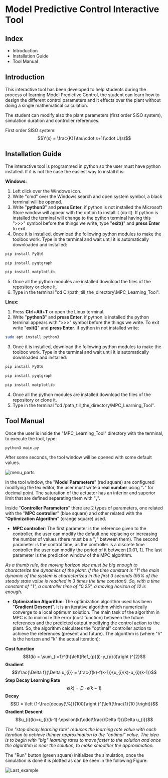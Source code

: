 # Model Predictive Control Interactive Tool
## Index

 - Introduction
 - Installation Guide
 - Tool Manual

## Introduction
This interactive tool has been developed to help students during the process of learning Model Predictive Control, the student can learn how to design the different control parameters and it effects over the plant without doing a single mathematical calculation.

The student can modify also the plant parameters (first order SISO system), simulation duration and controller references.

First order SISO system:
$$Y(s) = \frac{K}{\tau\cdot s+1}\cdot U(s)$$

## Installation Guide
The interactive tool is programmed in python so the user must have python installed. If it is not the case the easiest way to install it is:

**Windows:**

 1. Left click over the Windows icon.
 2. Write "cmd" over the Windows search and open system symbol, a black terminal will be opened.
 3. Write "**python3**" and **press Enter**, if python is not installed the Microsoft Store window will appear with the option to install it (do it). If python is installed the terminal will change to the python terminal having this ">>>" symbol before the things we write, type "**exit()**" and **press Enter** to exit.
 4. Once it is installed, download the following python modules to make the toolbox work. Type in the terminal and wait until it is automatically downloaded and installed:
 ```bash
pip install PyQt6
 ```
  ```bash
pip install pyqtgraph
 ```
  ```bash
pip install matplotlib
 ```
 5. Once all the python modules are installed download the files of the repository or clone it.
 6. Type in the terminal "cd C:\path_till_the_directory\MPC_Learning_Tool".
 
 **Linux:**
 
 1. Press **Ctrl+Alt+T** or open the Linux terminal.
 2. Write "**python3**" and **press Enter**, if python is installed the python terminal appears with ">>>" symbol before the things we write. To exit write "**exit()**" and **press Enter**. if python in not installed write:
   ```bash
sudo apt install python3
 ```
 
 3. Once it is installed, download the following python modules to make the toolbox work. Type in the terminal and wait until it is automatically downloaded and installed:
  ```bash
pip install PyQt6
 ```
  ```bash
pip install pyqtgraph
 ```
  ```bash
pip install matplotlib
 ```
  4. Once all the python modules are installed download the files of the repository or clone it.
  5. Type in the terminal "cd /path_till_the_directory/MPC_Learning_Tool".
 ## Tool Manual
Once the user is inside the "MPC_Learning_Tool" directory with the terminal, to execute the tool, type:
```bash
python3 main.py
```
 After some seconds, the tool window will be opened with some default values.
 
![menu_parts](https://github.com/JMcordobamendez/MPC_Learning_Tool/assets/79694677/4a5e5c4b-4030-4a35-967a-60a89fb9df25)

In the tool window, the "**Model Parameters**" (red square) are configured modifying the tex editor, the user must write a **real number** using "**.**" for decimal point. The saturation of the actuator has an inferior and superior limit that are defined separating them with "**,**".

Inside "**Controller Parameters**" there are 2 types of parameters, one related with the "**MPC controller**" (blue square) and other related with the "**Optimization Algorithm**" (orange square) used.

 - **MPC controller**: The first parameter is the reference given to the controller, the user can modify the default one replacing or increasing the number of values (there must be a "**,**" between them). The second parameter is the control time, as the controller is a discrete time controller the user can modify the period of it between [0.01, 1]. The last parameter is the prediction window of the MPC algorithm.
 
*As a thumb rule, the moving horizon size must be big enough to characterize the dynamics of the plant. If the time constant is "1" the main dynamic of the system is characterized in the first 3 seconds (95% of the steady state value is reached in 3 times the time constant). So, with a time constant of "1", a controller time of "0.25", a moving horizon of 12 is enough.* 

 - **Optimization Algorithm**: The optimization algorithm used has been "**Gradient Descent**". It is an iterative algorithm which numerically converge to a local optimum solution. The main task of the algorithm in MPC is to minimize the error (cost function) between the future references and the predicted output modifying the control action to the plant. So, the algorithm calculates the "optimal" controller action to achieve the references (present and future). The algorithm is (where "h" is the horizon and "k" the actual iteration):
 
 **Cost function**
 $$f(k) = \sum_{i=1}^{h}\left(Ref_{p}(i)-y_{p}(i)\right )^{2}$$
 **Gradient**
 $$\frac{\Delta f}{\Delta u_{i}} = \frac{f(k)-f(k-1)}{u_{i}(k)-u_{i}(k-1)}$$
 **Step Decay Learning Rate**
 $$\epsilon(k) =D\cdot\epsilon(k-1) $$
 **Decay**
 $$D = \left (1-\frac{decay(\%)}{100}\right )^{\left(\frac{1}{10
 }\right)}$$
 **Gradient Descent**
 $$u_{i}(k)=u_{i}(k-1)-\epsilon(k)\cdot\frac{\Delta f}{\Delta u_{i}}$$
 
 *The "step decay learning rate" reduces the learning rate value with each iteration to achieve thinner approximation to the "optimal" value. The idea is to begin with "big" learning rates to move faster to the solution and once the algorithm is near the solution, to make smoother the approximation.*

The "Run" button (green square) initializes the simulation, once the simulation is done it is plotted as can be seen in the following Figure:

![Last_example](https://github.com/JMcordobamendez/MPC_Learning_Tool/assets/79694677/6eecfe91-50da-4ee5-832c-9cc94921e3b2)
